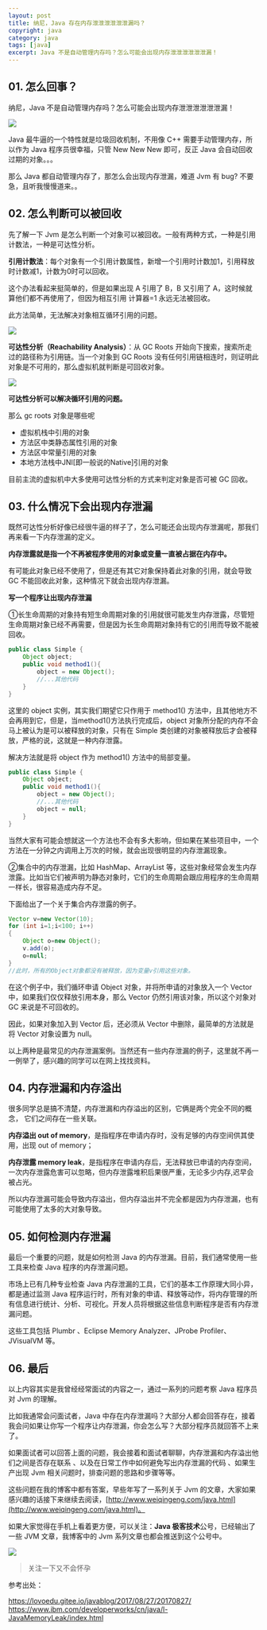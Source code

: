 ```yaml
---
layout: post
title: 纳尼，Java 存在内存泄泄泄泄泄泄漏吗？
copyright: java
category: java
tags: [java]
excerpt: Java 不是自动管理内存吗？怎么可能会出现内存泄泄泄泄泄泄漏！
---
```


## 01. 怎么回事？

纳尼，Java 不是自动管理内存吗？怎么可能会出现内存泄泄泄泄泄泄漏！

![](/assets/images/2019/java/nani.jpg)

Java 最牛逼的一个特性就是垃圾回收机制，不用像 C++ 需要手动管理内存，所以作为 Java 程序员很幸福，只管 New New New 即可，反正 Java 会自动回收过期的对象。。。

那么 Java 都自动管理内存了，那怎么会出现内存泄漏，难道 Jvm 有 bug? 不要急，且听我慢慢道来。。


## 02. 怎么判断可以被回收

先了解一下 Jvm 是怎么判断一个对象可以被回收。一般有两种方式，一种是引用计数法，一种是可达性分析。

**引用计数法**：每个对象有一个引用计数属性，新增一个引用时计数加1，引用释放时计数减1，计数为0时可以回收。

这个办法看起来挺简单的，但是如果出现 A 引用了 B，B 又引用了 A，这时候就算他们都不再使用了，但因为相互引用 计算器=1 永远无法被回收。

此方法简单，无法解决对象相互循环引用的问题。

![](/assets/images/2019/java/xunhuan.jpg)

**可达性分析（Reachability Analysis）**：从 GC Roots 开始向下搜索，搜索所走过的路径称为引用链。当一个对象到 GC Roots 没有任何引用链相连时，则证明此对象是不可用的，那么虚拟机就判断是可回收对象。

![](/assets/images/2019/java/gcroot.jpg)

**可达性分析可以解决循环引用的问题。**

那么 gc roots 对象是哪些呢

- 虚拟机栈中引用的对象
- 方法区中类静态属性引用的对象
- 方法区中常量引用的对象
- 本地方法栈中JNI[即一般说的Native]引用的对象

目前主流的虚拟机中大多使用可达性分析的方式来判定对象是否可被 GC 回收。


## 03. 什么情况下会出现内存泄漏

既然可达性分析好像已经很牛逼的样子了，怎么可能还会出现内存泄漏呢，那我们再来看一下内存泄漏的定义。

**内存泄露就是指一个不再被程序使用的对象或变量一直被占据在内存中。**

有可能此对象已经不使用了，但是还有其它对象保持着此对象的引用，就会导致 GC  不能回收此对象，这种情况下就会出现内存泄漏。

**写一个程序让出现内存泄漏**

①长生命周期的对象持有短生命周期对象的引用就很可能发生内存泄露，尽管短生命周期对象已经不再需要，但是因为长生命周期对象持有它的引用而导致不能被回收。


``` java
public class Simple {
    Object object;
    public void method1(){
        object = new Object();
        //...其他代码
    }
}
```

这里的 object 实例，其实我们期望它只作用于 method1() 方法中，且其他地方不会再用到它，但是，当method1()方法执行完成后，object 对象所分配的内存不会马上被认为是可以被释放的对象，只有在 Simple 类创建的对象被释放后才会被释放，严格的说，这就是一种内存泄露。

解决方法就是将 object 作为 method1() 方法中的局部变量。

``` java
public class Simple {
    Object object;
    public void method1(){
        object = new Object();
        //...其他代码
        object = null;
    }
}
```

当然大家有可能会想就这一个方法也不会有多大影响，但如果在某些项目中，一个方法在一分钟之内调用上万次的时候，就会出现很明显的内存泄漏现象。

②集合中的内存泄漏，比如 HashMap、ArrayList 等，这些对象经常会发生内存泄露。比如当它们被声明为静态对象时，它们的生命周期会跟应用程序的生命周期一样长，很容易造成内存不足。

下面给出了一个关于集合内存泄露的例子。

``` java
Vector v=new Vector(10);
for (int i=1;i<100; i++)
{
    Object o=new Object();
    v.add(o);
    o=null;
}
//此时，所有的Object对象都没有被释放，因为变量v引用这些对象。
```

在这个例子中，我们循环申请 Object 对象，并将所申请的对象放入一个 Vector 中，如果我们仅仅释放引用本身，那么 Vector 仍然引用该对象，所以这个对象对 GC 来说是不可回收的。

因此，如果对象加入到 Vector 后，还必须从 Vector 中删除，最简单的方法就是将 Vector 对象设置为 null。

以上两种是最常见的内存泄漏案例。当然还有一些内存泄漏的例子，这里就不再一一例举了，感兴趣的同学可以在网上找找资料。

## 04. 内存泄漏和内存溢出

很多同学总是搞不清楚，内存泄漏和内存溢出的区别，它俩是两个完全不同的概念， 它们之间存在一些关联。

**内存溢出 out of memory**，是指程序在申请内存时，没有足够的内存空间供其使用，出现 out of memory；

**内存泄露 memory leak**，是指程序在申请内存后，无法释放已申请的内存空间，一次内存泄露危害可以忽略，但内存泄露堆积后果很严重，无论多少内存,迟早会被占光。

所以内存泄漏可能会导致内存溢出，但内存溢出并不完全都是因为内存泄漏，也有可能使用了太多的大对象导致。

## 05. 如何检测内存泄漏

最后一个重要的问题，就是如何检测 Java 的内存泄漏。目前，我们通常使用一些工具来检查 Java 程序的内存泄漏问题。

市场上已有几种专业检查 Java 内存泄漏的工具，它们的基本工作原理大同小异，都是通过监测 Java 程序运行时，所有对象的申请、释放等动作，将内存管理的所有信息进行统计、分析、可视化。开发人员将根据这些信息判断程序是否有内存泄漏问题。

这些工具包括 Plumbr 、Eclipse Memory Analyzer、JProbe Profiler、JVisualVM 等。


## 06. 最后

以上内容其实是我曾经经常面试的内容之一，通过一系列的问题考察 Java 程序员对 Jvm 的理解。

比如我通常会问面试者，Java 中存在内存泄漏吗？大部分人都会回答存在，接着我会问如果让你写一个程序让内存泄漏，你会怎么写？大部分程序员就回答不上来了。

如果面试者可以回答上面的问题，我会接着和面试者聊聊，内存泄漏和内存溢出他们之间是否存在联系 、以及在日常工作中如何避免写出内存泄漏的代码 、如果生产出现 Jvm 相关问题时，排查问题的思路和步骤等等。

这些问题在我的博客中都有答案，早些年写了一系列关于 Jvm 的文章，大家如果感兴趣的话接下来继续去阅读，[http://www.weiqingeng.com/java.html](http://www.weiqingeng.com/java.html)。

如果大家觉得在手机上看着更方便，可以关注：**Java 极客技术**公号，已经输出了一些 JVM 文章，我博客中的 Jvm 系列文章也都会推送到这个公号中。

![](/assets/images/java.jpg)
>关注一下又不会怀孕

参考出处：

https://lovoedu.gitee.io/javablog/2017/08/27/20170827/  
https://www.ibm.com/developerworks/cn/java/l-JavaMemoryLeak/index.html




